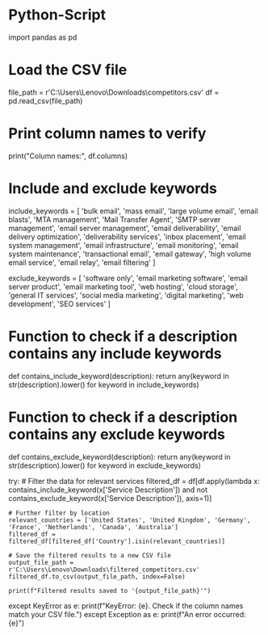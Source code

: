 # Python-Script

import pandas as pd

# Load the CSV file
file_path = r'C:\Users\Lenovo\Downloads\competitors.csv'
df = pd.read_csv(file_path)

# Print column names to verify
print("Column names:", df.columns)

# Include and exclude keywords
include_keywords = [
    'bulk email', 'mass email', 'large volume email', 'email blasts',
    'MTA management', 'Mail Transfer Agent', 'SMTP server management', 'email server management',
    'email deliverability', 'email delivery optimization', 'deliverability services', 'inbox placement',
    'email system management', 'email infrastructure', 'email monitoring', 'email system maintenance',
    'transactional email', 'email gateway', 'high volume email service', 'email relay', 'email filtering'
]

exclude_keywords = [
    'software only', 'email marketing software', 'email server product', 'email marketing tool',
    'web hosting', 'cloud storage', 'general IT services', 'social media marketing',
    'digital marketing', 'web development', 'SEO services'
]

# Function to check if a description contains any include keywords
def contains_include_keyword(description):
    return any(keyword in str(description).lower() for keyword in include_keywords)

# Function to check if a description contains any exclude keywords
def contains_exclude_keyword(description):
    return any(keyword in str(description).lower() for keyword in exclude_keywords)

try:
    # Filter the data for relevant services
    filtered_df = df[df.apply(lambda x: contains_include_keyword(x['Service Description']) and 
                                        not contains_exclude_keyword(x['Service Description']), axis=1)]
    
    # Further filter by location
    relevant_countries = ['United States', 'United Kingdom', 'Germany', 'France', 'Netherlands', 'Canada', 'Australia']
    filtered_df = filtered_df[filtered_df['Country'].isin(relevant_countries)]
    
    # Save the filtered results to a new CSV file
    output_file_path = r'C:\Users\Lenovo\Downloads\filtered_competitors.csv'
    filtered_df.to_csv(output_file_path, index=False)
    
    print(f"Filtered results saved to '{output_file_path}'")
except KeyError as e:
    print(f"KeyError: {e}. Check if the column names match your CSV file.")
except Exception as e:
    print(f"An error occurred: {e}")
